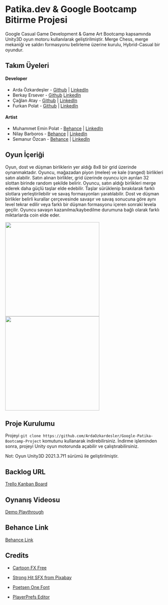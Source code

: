 # Patika.dev & Google Bootcamp Bitirme Projesi

Google Casual Game Development & Game Art Bootcamp kapsamında Unity3D oyun motoru kullanılarak geliştirilmiştir. Merge Chess, merge mekaniği ve saldırı formasyonu belirleme üzerine kurulu, Hybrid-Casual bir oyundur.

## Takım Üyeleri

#### Developer

- Arda Özkardeşler - [Github](https://github.com/ArdaOzkardesler) | [LinkedIn](https://www.linkedin.com/in/ardaozkardesler/)
- Berkay Ersever - [Github](https://github.com/berkayersever) [LinkedIn](https://www.linkedin.com/in/berkayersever/)
- Çağlan Atay - [Github](https://github.com/cagllan) | [LinkedIn](https://www.linkedin.com/in/caglanatay/)
- Furkan Polat - [Github](https://github.com/polat58furkan) | [LinkedIn](https://www.linkedin.com/in/polat58furkan/)

#### Artist

- Muhammet Emin Polat - [Behance](https://www.behance.net/muhammepolat5) | [LinkedIn](https://www.linkedin.com/in/muhammeteminpolat/)
- Nilay Barboros - [Behance](https://www.behance.net/nilaybarboros1) | [LinkedIn](https://www.linkedin.com/in/nilay-barboros/)
- Semanur Özcan - [Behance](https://www.behance.net/semanurzcan1) | [LinkedIn](https://www.linkedin.com/in/semanur-%C3%B6zcan-1999-se/)

## Oyun İçeriği

Oyun, dost ve düşman birliklerin yer aldığı 8x8 bir grid üzerinde oynanmaktadır. Oyuncu, mağazadan piyon (melee) ve kale (ranged) birlikleri satın alabilir. Satın alınan birlikler, grid üzerinde oyuncu için ayrılan 32 slottan birinde random şekilde belirir. Oyuncu, satın aldığı birlikleri merge ederek daha güçlü taşlar elde edebilir. Taşlar sürüklenip bırakılarak farklı slotlara yerleştirilebilir ve savaş formasyonları yaratılabilir. Dost ve düşman birlikler belirli kurallar çerçevesinde savaşır ve savaş sonucuna göre aynı level tekrar edilir veya farklı bir düşman formasyonu içeren sonraki levela geçilir. Oyuncu savaşın kazanılma/kaybedilme durumuna bağlı olarak farklı miktarlarda coin elde eder.

<div>
  <img src="./Assets/GIFs/gameplay.gif" width="300" />
  <img src="./Assets/GIFs/gameplay2.gif" width="300" />
<div>

## Proje Kurulumu

Projeyi `git clone https://github.com/ArdaOzkardesler/Google-Patika-Bootcamp-Project` komutunu kullanarak indirebilirsiniz.
İndirme işleminden sonra, projeyi Unity oyun motorunda açabilir ve çalıştırabilirsiniz.

Not: Oyun Unity3D 2021.3.7f1 sürümü ile geliştirilmiştir.

## Backlog URL

[Trello Kanban Board](https://trello.com/b/NChFo2b8/bootcamp-bitirme-projesi)

## Oynanış Videosu

[Demo Playthrough]()

## Behance Link

[Behance Link]()

## Credits

- [Cartoon FX Free](https://assetstore.unity.com/packages/vfx/particles/cartoon-fx-free-109565)

- [Strong Hit SFX from Pixabay](https://pixabay.com/sound-effects/strong-hit-36455/)
- [Poetsen One Font](https://www.dafont.com/poetsen-one.font)
- [PlayerPrefs Editor](https://assetstore.unity.com/packages/tools/utilities/playerprefs-editor-167903)
